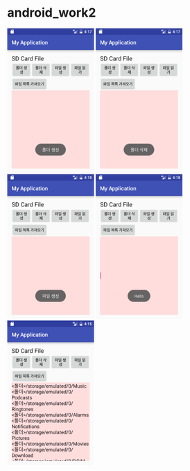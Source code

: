 # android_work2

<img src="https://github.com/tmdgh6789/android_work2/blob/master/app/pics/a2.png?raw=true" width=200 />
<img src="https://github.com/tmdgh6789/android_work2/blob/master/app/pics/a3.png?raw=true" width=200 />
<img src="https://github.com/tmdgh6789/android_work2/blob/master/app/pics/a4.png?raw=true" width=200 />
<img src="https://github.com/tmdgh6789/android_work2/blob/master/app/pics/a5.png?raw=true" width=200 />
<img src="https://github.com/tmdgh6789/android_work2/blob/master/app/pics/a1.png?raw=true" width=200 />

